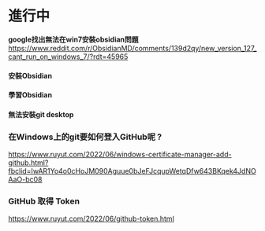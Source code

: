 # 進行中

**google找出無法在win7安裝obsidian問題**
https://www.reddit.com/r/ObsidianMD/comments/139d2qy/new_version_127_cant_run_on_windows_7/?rdt=45965
#### 安裝Obsidian
#### 學習Obsidian
#### 無法安裝git desktop

### 在Windows上的git要如何登入GitHub呢 ?
https://www.ruyut.com/2022/06/windows-certificate-manager-add-github.html?fbclid=IwAR1Yo4o0cHoJM090Aguue0bJeFJcqupWetqDfw643BKqek4JdNOAaO-bc08
### GitHub 取得 Token
https://www.ruyut.com/2022/06/github-token.html